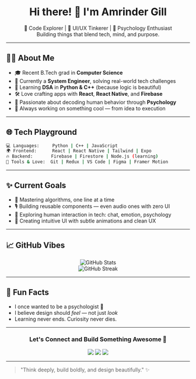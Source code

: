 <h1 align="center">Hi there! 👋 I'm Amrinder Gill</h1>

<p align="center">
  🚀 Code Explorer | 🎨 UI/UX Tinkerer | 🧠 Psychology Enthusiast <br>
  Building things that blend tech, mind, and purpose.
</p>

---

## 🧑‍💻 About Me

- 🎓 Recent B.Tech grad in **Computer Science**
- 💼 Currently a **System Engineer**, solving real-world tech challenges
- 🧠 Learning **DSA** in **Python & C++** (because logic is beautiful)
- 🛠️ Love crafting apps with **React**, **React Native**, and **Firebase**
- 🧩 Passionate about decoding human behavior through **Psychology**
- 🎯 Always working on something cool — from idea to execution

---

## 🌐 Tech Playground

```bash
💻 Languages:     Python | C++ | JavaScript
🌍 Frontend:      React | React Native | Tailwind | Expo
🔥 Backend:       Firebase | Firestore | Node.js (learning)
🧰 Tools & Love:  Git | Redux | VS Code | Figma | Framer Motion
```

---

## ✨ Current Goals

- 📘 Mastering algorithms, one line at a time
- 🎙️ Building reusable components — even audio ones with zero UI
- 💬 Exploring human interaction in tech: chat, emotion, psychology
- 🌱 Creating intuitive UI with subtle animations and clean UX

---

## 📈 GitHub Vibes

<p align="center">
  <img src="https://github-readme-stats.vercel.app/api?username=Amrindergill666&show_icons=true&theme=radical" alt="GitHub Stats" />
  <br />
  <img src="https://github-readme-streak-stats.herokuapp.com?user=Amrindergill666&theme=radical" alt="GitHub Streak" />
</p>

---

## 🧠 Fun Facts

- I once wanted to be a psychologist 👀
- I believe design should *feel* — not just *look*
- Learning never ends. Curiosity never dies.

---

<h3 align="center">Let's Connect and Build Something Awesome 🤝</h3>

<p align="center">
  <a href="https://www.linkedin.com/in/amrinder-gill-32527b288"><img src="https://img.shields.io/badge/LinkedIn-blue?logo=linkedin&style=for-the-badge" /></a>
  <a href="mailto:gillamrinder733@example.com"><img src="https://img.shields.io/badge/Gmail-D14836?logo=gmail&style=for-the-badge&logoColor=white" /></a>
  <a href="https://berserk.ninja/"><img src="https://img.shields.io/badge/Berserk-f2f1ef?logo=codecrafters&logoColor=dc5b46&color=f2f1ef&style=for-the-badge" /></a>
</p>
</p>

---

> "Think deeply, build boldly, and design beautifully." ✨
